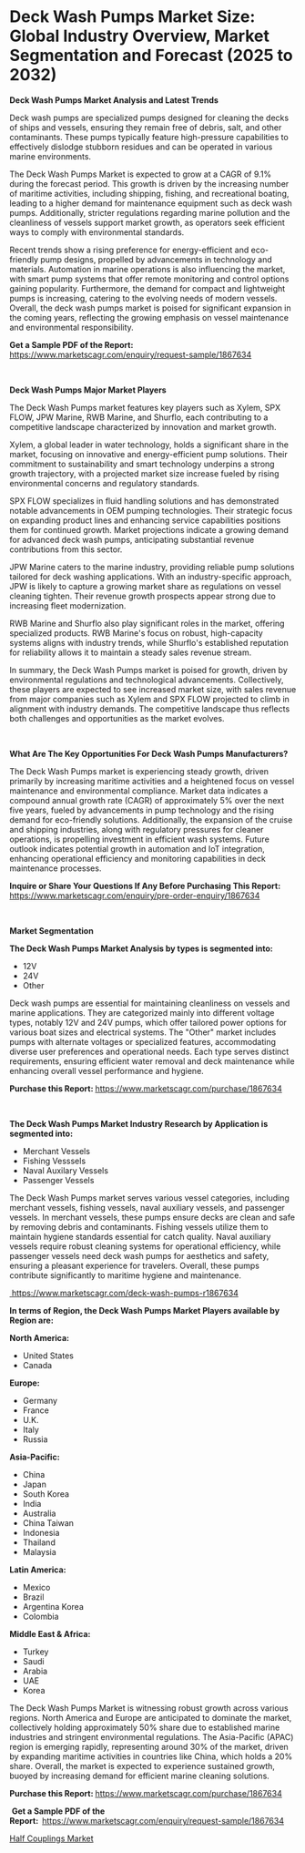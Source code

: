 <p><h1>Deck Wash Pumps Market Size: Global Industry Overview, Market Segmentation and Forecast (2025 to 2032)</h1></p><p><strong>Deck Wash Pumps Market Analysis and Latest Trends</strong></p>
<p><p>Deck wash pumps are specialized pumps designed for cleaning the decks of ships and vessels, ensuring they remain free of debris, salt, and other contaminants. These pumps typically feature high-pressure capabilities to effectively dislodge stubborn residues and can be operated in various marine environments.</p><p>The Deck Wash Pumps Market is expected to grow at a CAGR of 9.1% during the forecast period. This growth is driven by the increasing number of maritime activities, including shipping, fishing, and recreational boating, leading to a higher demand for maintenance equipment such as deck wash pumps. Additionally, stricter regulations regarding marine pollution and the cleanliness of vessels support market growth, as operators seek efficient ways to comply with environmental standards.</p><p>Recent trends show a rising preference for energy-efficient and eco-friendly pump designs, propelled by advancements in technology and materials. Automation in marine operations is also influencing the market, with smart pump systems that offer remote monitoring and control options gaining popularity. Furthermore, the demand for compact and lightweight pumps is increasing, catering to the evolving needs of modern vessels. Overall, the deck wash pumps market is poised for significant expansion in the coming years, reflecting the growing emphasis on vessel maintenance and environmental responsibility.</p></p>
<p><strong>Get a Sample PDF of the Report:&nbsp;</strong> <a href="https://www.marketscagr.com/enquiry/request-sample/1867634?utm_campaign=3127&utm_medium=2&utm_source=Github&utm_content=ia&utm_term=10042025&utm_id=deck-wash-pumps">https://www.marketscagr.com/enquiry/request-sample/1867634</a></p>
<p>&nbsp;</p>
<p><strong>Deck Wash Pumps Major Market Players</strong></p>
<p><p>The Deck Wash Pumps market features key players such as Xylem, SPX FLOW, JPW Marine, RWB Marine, and Shurflo, each contributing to a competitive landscape characterized by innovation and market growth.</p><p>Xylem, a global leader in water technology, holds a significant share in the market, focusing on innovative and energy-efficient pump solutions. Their commitment to sustainability and smart technology underpins a strong growth trajectory, with a projected market size increase fueled by rising environmental concerns and regulatory standards.</p><p>SPX FLOW specializes in fluid handling solutions and has demonstrated notable advancements in OEM pumping technologies. Their strategic focus on expanding product lines and enhancing service capabilities positions them for continued growth. Market projections indicate a growing demand for advanced deck wash pumps, anticipating substantial revenue contributions from this sector.</p><p>JPW Marine caters to the marine industry, providing reliable pump solutions tailored for deck washing applications. With an industry-specific approach, JPW is likely to capture a growing market share as regulations on vessel cleaning tighten. Their revenue growth prospects appear strong due to increasing fleet modernization.</p><p>RWB Marine and Shurflo also play significant roles in the market, offering specialized products. RWB Marine's focus on robust, high-capacity systems aligns with industry trends, while Shurflo's established reputation for reliability allows it to maintain a steady sales revenue stream.</p><p>In summary, the Deck Wash Pumps market is poised for growth, driven by environmental regulations and technological advancements. Collectively, these players are expected to see increased market size, with sales revenue from major companies such as Xylem and SPX FLOW projected to climb in alignment with industry demands. The competitive landscape thus reflects both challenges and opportunities as the market evolves.</p></p>
<p>&nbsp;</p>
<p><strong>What Are The Key Opportunities For Deck Wash Pumps Manufacturers?</strong></p>
<p><p>The Deck Wash Pumps market is experiencing steady growth, driven primarily by increasing maritime activities and a heightened focus on vessel maintenance and environmental compliance. Market data indicates a compound annual growth rate (CAGR) of approximately 5% over the next five years, fueled by advancements in pump technology and the rising demand for eco-friendly solutions. Additionally, the expansion of the cruise and shipping industries, along with regulatory pressures for cleaner operations, is propelling investment in efficient wash systems. Future outlook indicates potential growth in automation and IoT integration, enhancing operational efficiency and monitoring capabilities in deck maintenance processes.</p></p>
<p><strong>Inquire or Share Your Questions If Any Before Purchasing This Report:</strong> <a href="https://www.marketscagr.com/enquiry/pre-order-enquiry/1867634?utm_campaign=3127&utm_medium=2&utm_source=Github&utm_content=ia&utm_term=10042025&utm_id=deck-wash-pumps">https://www.marketscagr.com/enquiry/pre-order-enquiry/1867634</a></p>
<p>&nbsp;</p>
<p><strong>Market Segmentation</strong></p>
<p><strong>The Deck Wash Pumps Market Analysis by types is segmented into:</strong></p>
<p><ul><li>12V</li><li>24V</li><li>Other</li></ul></p>
<p><p>Deck wash pumps are essential for maintaining cleanliness on vessels and marine applications. They are categorized mainly into different voltage types, notably 12V and 24V pumps, which offer tailored power options for various boat sizes and electrical systems. The "Other" market includes pumps with alternate voltages or specialized features, accommodating diverse user preferences and operational needs. Each type serves distinct requirements, ensuring efficient water removal and deck maintenance while enhancing overall vessel performance and hygiene.</p></p>
<p><strong>Purchase this Report:&nbsp;</strong><a href="https://www.marketscagr.com/purchase/1867634?utm_campaign=3127&utm_medium=2&utm_source=Github&utm_content=ia&utm_term=10042025&utm_id=deck-wash-pumps">https://www.marketscagr.com/purchase/1867634</a></p>
<p>&nbsp;</p>
<p><strong>The Deck Wash Pumps Market Industry Research by Application is segmented into:</strong></p>
<p><ul><li>Merchant Vessels</li><li>Fishing Vesssels</li><li>Naval Auxilary Vessels</li><li>Passenger Vessels</li></ul></p>
<p><p>The Deck Wash Pumps market serves various vessel categories, including merchant vessels, fishing vessels, naval auxiliary vessels, and passenger vessels. In merchant vessels, these pumps ensure decks are clean and safe by removing debris and contaminants. Fishing vessels utilize them to maintain hygiene standards essential for catch quality. Naval auxiliary vessels require robust cleaning systems for operational efficiency, while passenger vessels need deck wash pumps for aesthetics and safety, ensuring a pleasant experience for travelers. Overall, these pumps contribute significantly to maritime hygiene and maintenance.</p></p>
<p><a href="https://www.marketscagr.com/deck-wash-pumps-r1867634?utm_campaign=3127&utm_medium=2&utm_source=Github&utm_content=ia&utm_term=10042025&utm_id=deck-wash-pumps">&nbsp;https://www.marketscagr.com/deck-wash-pumps-r1867634</a></p>
<p><strong>In terms of Region, the Deck Wash Pumps Market Players available by Region are:</strong></p>
<p>
    <p> <strong> North America: </strong>
        <ul>
            <li>United States</li>
            <li>Canada</li>
        </ul>
        </p> 
    <p> <strong> Europe: </strong>
        <ul>
            <li>Germany</li>
            <li>France</li>
            <li>U.K.</li>
            <li>Italy</li>
            <li>Russia</li>
        </ul>
        </p> 
    <p> <strong> Asia-Pacific: </strong>
        <ul>
            <li>China</li>
            <li>Japan</li>
            <li>South Korea</li>
            <li>India</li>
            <li>Australia</li>
            <li>China Taiwan</li>
            <li>Indonesia</li>
            <li>Thailand</li>
            <li>Malaysia</li>
        </ul>
        </p> 
    <p> <strong> Latin America: </strong>
        <ul>
            <li>Mexico</li>
            <li>Brazil</li>
            <li>Argentina Korea</li>
            <li>Colombia</li>
        </ul>
        </p> 
    <p> <strong> Middle East & Africa: </strong>
        <ul>
            <li>Turkey</li>
            <li>Saudi</li>
            <li>Arabia</li>
            <li>UAE</li>
            <li>Korea</li>
        </ul>
    </p>
    </p>
<p><p>The Deck Wash Pumps Market is witnessing robust growth across various regions. North America and Europe are anticipated to dominate the market, collectively holding approximately 50% share due to established marine industries and stringent environmental regulations. The Asia-Pacific (APAC) region is emerging rapidly, representing around 30% of the market, driven by expanding maritime activities in countries like China, which holds a 20% share. Overall, the market is expected to experience sustained growth, buoyed by increasing demand for efficient marine cleaning solutions.</p></p>
<p><strong>Purchase this Report: </strong><a href="https://www.marketscagr.com/purchase/1867634?utm_campaign=3127&utm_medium=2&utm_source=Github&utm_content=ia&utm_term=10042025&utm_id=deck-wash-pumps">https://www.marketscagr.com/purchase/1867634</a></p>
<p>&nbsp;<strong>Get a Sample PDF of the Report:&nbsp;&nbsp;</strong><a href="https://www.marketscagr.com/enquiry/request-sample/1867634?utm_campaign=3127&utm_medium=2&utm_source=Github&utm_content=ia&utm_term=10042025&utm_id=deck-wash-pumps">https://www.marketscagr.com/enquiry/request-sample/1867634</a></p>
<p><strong></strong></p>
<p><p><a href="https://github.com/sadaandilou/Market-Research-Report-List-1/blob/main/half-couplings-market.md?utm_campaign=3127&utm_medium=2&utm_source=Github&utm_content=ia&utm_term=10042025&utm_id=deck-wash-pumps">Half Couplings Market</a></p></p>